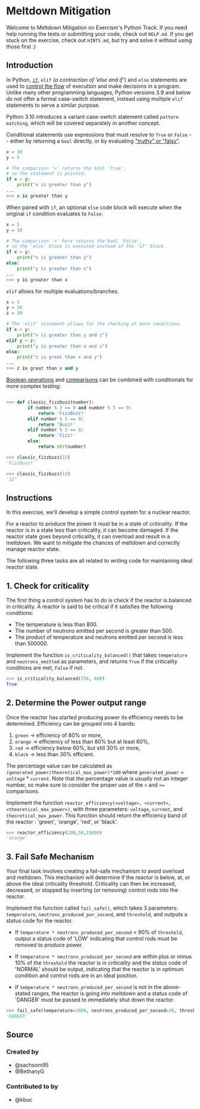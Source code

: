 # Meltdown Mitigation

Welcome to Meltdown Mitigation on Exercism's Python Track.
If you need help running the tests or submitting your code, check out `HELP.md`.
If you get stuck on the exercise, check out `HINTS.md`, but try and solve it without using those first :)

## Introduction

In Python, [`if`][if statement], `elif` (_a contraction of 'else and if'_) and `else` statements are used to [control the flow][control flow tools] of execution and make decisions in a program.
Unlike many other programming languages, Python versions 3.9 and below do not offer a formal case-switch statement, instead using multiple `elif` statements to serve a similar purpose.

Python 3.10 introduces a variant case-switch statement called `pattern matching`, which will be covered separately in another concept.

Conditional statements use expressions that must resolve to `True` or `False` -- either by returning a `bool` directly, or by evaluating ["truthy" or "falsy"][truth value testing].

```python
x = 10
y = 5

# The comparison '>' returns the bool 'True',
# so the statement is printed.
if x > y:
    print("x is greater than y")
...
>>> x is greater than y
```

When paired with `if`, an optional `else` code block will execute when the original `if` condition evaluates to `False`:

```python
x = 5
y = 10

# The comparison '>' here returns the bool 'False',
# so the 'else' block is executed instead of the 'if' block.
if x > y:
    print("x is greater than y")
else:
    print("y is greater than x")
...
>>> y is greater than x
```

`elif` allows for multiple evaluations/branches.

```python
x = 5
y = 10
z = 20

# The 'elif' statement allows for the checking of more conditions.
if x > y:
    print("x is greater than y and z")
elif y > z:
    print("y is greater than x and z")
else:
    print("z is great than x and y")
...
>>> z is great than x and y
```

[Boolean operations][boolean operations] and [comparisons][comparisons] can be combined with conditionals for more complex testing:

```python

>>> def classic_fizzbuzz(number):
        if number % 3 == 0 and number % 5 == 0:
            return 'FizzBuzz!'
        elif number % 5 == 0:
            return 'Buzz!'
        elif number % 3 == 0:
            return 'Fizz!'
        else:
            return str(number)

>>> classic_fizzbuzz(15)
'FizzBuzz!'

>>> classic_fizzbuzz(13)
'13'
```

[if statement]: https://docs.python.org/3/reference/compound_stmts.html#the-if-statement
[control flow tools]: https://docs.python.org/3/tutorial/controlflow.html#more-control-flow-tools
[truth value testing]: https://docs.python.org/3/library/stdtypes.html#truth-value-testing
[boolean operations]: https://docs.python.org/3/library/stdtypes.html#boolean-operations-and-or-not
[comparisons]: https://docs.python.org/3/library/stdtypes.html#comparisons

## Instructions

In this exercise, we'll develop a simple control system for a nuclear reactor.

For a reactor to produce the power it must be in a state of _criticality_.
If the reactor is in a state less than criticality, it can become damaged.
If the reactor state goes beyond criticality, it can overload and result in a meltdown.
We want to mitigate the chances of meltdown and correctly manage reactor state.

The following three tasks are all related to writing code for maintaining ideal reactor state.

## 1. Check for criticality

The first thing a control system has to do is check if the reactor is balanced in criticality.
A reactor is said to be critical if it satisfies the following conditions:

- The temperature is less than 800.
- The number of neutrons emitted per second is greater than 500.
- The product of temperature and neutrons emitted per second is less than 500000.

Implement the function `is_criticality_balanced()` that takes `temperature` and `neutrons_emitted` as parameters, and returns `True` if the criticality conditions are met, `False` if not.

```python
>>> is_criticality_balanced(750, 600)
True
```

## 2. Determine the Power output range

Once the reactor has started producing power its efficiency needs to be determined.
Efficiency can be grouped into 4 bands:

1. `green` -> efficiency of 80% or more,
2. `orange` -> efficiency of less than 80% but at least 60%,
3. `red` -> efficiency below 60%, but still 30% or more,
4. `black` ->  less than 30% efficient.

The percentage value can be calculated as `(generated_power/theoretical_max_power)*100`
where `generated_power` = `voltage` * `current`.
Note that the percentage value is usually not an integer number, so make sure to consider the
proper use of the `<` and `<=` comparisons.

Implement the function `reactor_efficiency(<voltage>, <current>, <theoretical_max_power>)`, with three parameters: `voltage`,
`current`, and `theoretical_max_power`.
This function should return the efficiency band of the reactor : 'green', 'orange', 'red', or 'black'.

```python
>>> reactor_efficiency(200,50,15000)
'orange'
```

## 3. Fail Safe Mechanism

Your final task involves creating a fail-safe mechanism to avoid overload and meltdown.
This mechanism will determine if the reactor is below, at, or above the ideal criticality threshold.
Criticality can then be increased, decreased, or stopped by inserting (or removing) control rods into the reactor.

Implement the function called `fail_safe()`, which takes 3 parameters: `temperature`,
`neutrons_produced_per_second`, and `threshold`, and outputs a status code for the reactor.

- If `temperature * neutrons_produced_per_second` < 90% of `threshold`, output a status code of 'LOW'
  indicating that control rods must be removed to produce power.

- If `temperature * neutrons_produced_per_second` are within plus or minus 10% of the `threshold`
  the reactor is in _criticality_ and the status code of 'NORMAL' should be output, indicating that the
  reactor is in optimum condition and control rods are in an ideal position.

- If `temperature * neutrons_produced_per_second` is not in the above-stated ranges, the reactor is
  going into meltdown and a status code of 'DANGER' must be passed to immediately shut down the reactor.

```python
>>> fail_safe(temperature=1000, neutrons_produced_per_second=30, threshold=5000)
'DANGER'
```

## Source

### Created by

- @sachsom95
- @BethanyG

### Contributed to by

- @kbuc
